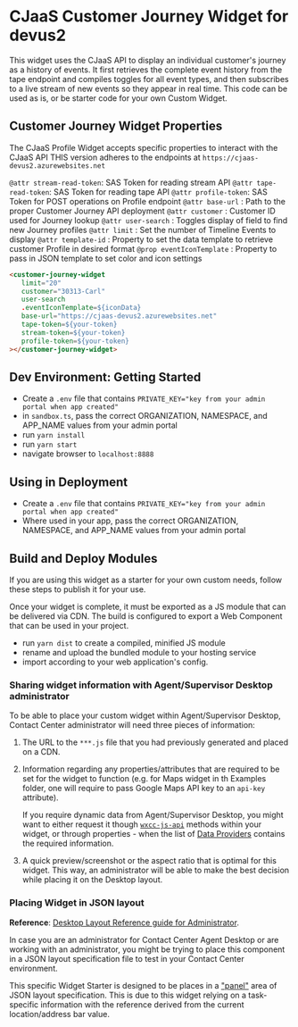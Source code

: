# CJaaS Customer Journey Widget for devus2

This widget uses the CJaaS API to display an individual customer's journey as a history of events. It first retrieves the complete event history from the tape endpoint and compiles toggles for all event types, and then subscribes to a live stream of new events so they appear in real time. This code can be used as is, or be starter code for your own Custom Widget.

## Customer Journey Widget Properties

The CJaaS Profile Widget accepts specific properties to interact with the CJaaS API
THIS version adheres to the endpoints at `https://cjaas-devus2.azurewebsites.net`

`@attr stream-read-token`: SAS Token for reading stream API
`@attr tape-read-token`: SAS Token for reading tape API
`@attr profile-token`: SAS Token for POST operations on Profile endpoint
`@attr base-url` : Path to the proper Customer Journey API deployment
`@attr customer` : Customer ID used for Journey lookup
`@attr user-search` : Toggles display of field to find new Journey profiles
`@attr limit` : Set the number of Timeline Events to display
`@attr template-id` : Property to set the data template to retrieve customer Profile in desired format
`@prop eventIconTemplate` : Property to pass in JSON template to set color and icon settings


```html
<customer-journey-widget
   limit="20"
   customer="30313-Carl"
   user-search
   .eventIconTemplate=${iconData}
   base-url="https://cjaas-devus2.azurewebsites.net"
   tape-token=${your-token}
   stream-token=${your-token}
   profile-token=${your-token}
></customer-journey-widget>
```

## Dev Environment: Getting Started
- Create a `.env` file that contains `PRIVATE_KEY="key from your admin portal when app created"`
- in `sandbox.ts`, pass the correct ORGANIZATION, NAMESPACE, and APP_NAME values from your admin portal
- run `yarn install`
- run `yarn start`
- navigate browser to `localhost:8888`

## Using in Deployment
- Create a `.env` file that contains `PRIVATE_KEY="key from your admin portal when app created"`
- Where used in your app, pass the correct ORGANIZATION, NAMESPACE, and APP_NAME values from your admin portal

## Build and Deploy Modules
If you are using this widget as a starter for your own custom needs, follow these steps to publish it for your use.

Once your widget is complete, it must be exported as a JS module that can be delivered via CDN. The build is configured to export a Web Component that can be used in your project.
- run `yarn dist` to create a compiled, minified JS module
- rename and upload the bundled module to your hosting service
- import according to your web application's config.

### Sharing widget information with Agent/Supervisor Desktop administrator

To be able to place your custom widget within Agent/Supervisor Desktop, Contact Center administrator will need three pieces of information:

1. The URL to the `***.js` file that you had previously generated and placed on a CDN.
2. Information regarding any properties/attributes that are required to be set for the widget to function (e.g. for Maps widget in th Examples folder, one will require to pass Google Maps API key to an `api-key` attribute).

   If you require dynamic data from Agent/Supervisor Desktop, you might want to either request it though [`wxcc-js-api`](https://apim-dev-portal.appstaging.ciscoccservice.com/documentation/guides/desktop#javascript-api) methods within your widget, or through properties - when the list of [Data Providers](https://apim-dev-portal.appstaging.ciscoccservice.com/documentation/guides/desktop#data-provider%E2%80%94widget-properties-and-attributes) contains the required information.

3. A quick preview/screenshot or the aspect ratio that is optimal for this widget. This way, an administrator will be able to make the best decision while placing it on the Desktop layout.

### Placing Widget in JSON layout

**Reference**: [Desktop Layout Reference guide for Administrator](https://www.cisco.com/c/en/us/td/docs/voice_ip_comm/cust_contact/contact_center/CJP/SetupandAdministrationGuide_2/b_mp-release-2/b_cc-release-2_chapter_011.html#topic_8230815F4023699032326F948C3F1495).

In case you are an administrator for Contact Center Agent Desktop or are working with an administrator, you might be trying to place this component in a JSON layout specification file to test in your Contact Center environment.

This specific Widget Starter is designed to be places in a ["panel"](https://www.cisco.com/c/en/us/td/docs/voice_ip_comm/cust_contact/contact_center/CJP/SetupandAdministrationGuide_2/b_mp-release-2/b_cc-release-2_chapter_011.html#topic_BF0EBDF65DCB0A552164D6306657C892__AuxPane) area of JSON layout specification. This is due to this widget relying on a task-specific information with the reference derived from the current location/address bar value.
